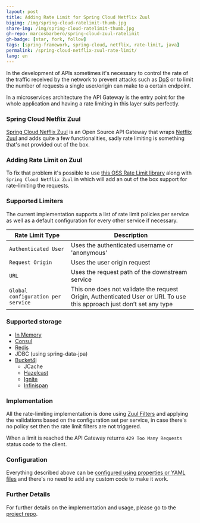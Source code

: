 ```yaml
---
layout: post
title: Adding Rate Limit for Spring Cloud Netflix Zuul
bigimg: /img/spring-cloud-ratelimit-thumb.jpg
share-img: /img/spring-cloud-ratelimit-thumb.jpg
gh-repo: marcosbarbero/spring-cloud-zuul-ratelimit
gh-badge: [star, fork, follow]
tags: [spring-framework, spring-cloud, netflix, rate-limit, java]
permalink: /spring-cloud-netflix-zuul-rate-limit/
lang: en
---
```


In the development of APIs sometimes it's necessary to control the rate of the traffic received by the network 
to prevent attacks such as [DoS](https://en.wikipedia.org/wiki/Denial-of-service_attack) or to limit the number
of requests a single user/origin can make to a certain endpoint.

In a microservices architecture the API Gateway is the entry point for the whole application and having a rate 
limiting in this layer suits perfectly.

### Spring Cloud Netflix Zuul

[Spring Cloud Netflix Zuul](https://github.com/spring-cloud/spring-cloud-netflix) is an Open Source API Gateway that 
wraps [Netflix Zuul](https://github.com/Netflix/zuul) and adds quite a few functionalities, sadly rate limiting is something
that's not provided out of the box.

### Adding Rate Limit on Zuul

To fix that problem it's possible to use [this OSS Rate Limit library](https://github.com/marcosbarbero/spring-cloud-zuul-ratelimit)
along with `Spring Cloud Netflix Zuul` in which will add an out of the box support for rate-limiting the requests.

### Supported Limiters

The current implementation supports a list of rate limit policies per service as well as a default configuration for every other
service if necessary.

| Rate Limit Type     | Description                                    |
|---------------------|------------------------------------------------|
|`Authenticated User` | Uses the authenticated username or 'anonymous' |
|`Request Origin`     | Uses the user origin request                   |
|`URL`                | Uses the request path of the downstream service|
|`Global configuration per service` |This one does not validate the request Origin, Authenticated User or URI. To use this approach just don’t set any type |

### Supported storage

  - [In Memory](https://docs.oracle.com/javase/8/docs/api/java/util/concurrent/ConcurrentHashMap.html)
  - [Consul](https://www.consul.io/)
  - [Redis](https://redis.io/)
  - JDBC (using spring-data-jpa)
  - [Bucket4j](https://github.com/vladimir-bukhtoyarov/bucket4j)
    - JCache
    - [Hazelcast](https://hazelcast.com/)
    - [Ignite](https://ignite.apache.org/)
    - [Infinispan](http://infinispan.org/)

### Implementation 

All the rate-limiting implementation is done using [Zuul Filters](https://github.com/Netflix/zuul/wiki/Filters) and 
applying the validations based on the configuration set per service, in case there's no policy set then the rate 
limit filters are not triggered.

When a limit is reached the API Gateway returns `429 Too Many Requests` status code to the client.

### Configuration

Everything described above can be [configured using properties or YAML files](https://docs.spring.io/spring-boot/docs/current/reference/html/boot-features-external-config.html)
and there's no need to add any custom code to make it work.

### Further Details

For further details on the implementation and usage, please go to the [project repo](https://github.com/marcosbarbero/spring-cloud-zuul-ratelimit).
